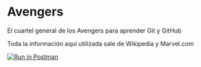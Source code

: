 # Avengers

El cuartel general de los Avengers para aprender Git y GitHub

Toda la información aquí utilizada sale de Wikipedia y Marvel.com

[![Run in Postman](https://run.pstmn.io/button.svg)](https://app.getpostman.com/run-collection/19434939-2871135f-dfcc-466c-a216-6bb8ae25a55e?action=collection%2Ffork&collection-url=entityId%3D19434939-2871135f-dfcc-466c-a216-6bb8ae25a55e%26entityType%3Dcollection%26workspaceId%3Ddf7c1d03-bc50-476e-ac75-c7917a7efe14)
